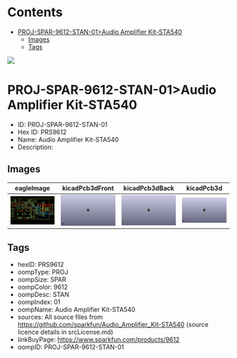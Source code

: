 



Contents
========

* [PROJ-SPAR-9612-STAN-01>Audio Amplifier Kit-STA540](#proj-spar-9612-stan-01audio-amplifier-kit-sta540)
	* [Images](#images)
	* [Tags](#tags)
  
![][im]
# PROJ-SPAR-9612-STAN-01>Audio Amplifier Kit-STA540

- ID: PROJ-SPAR-9612-STAN-01
- Hex ID: PRS9612
- Name: Audio Amplifier Kit-STA540
- Description: 

## Images
  
  

|eagleImage|kicadPcb3dFront|kicadPcb3dBack|kicadPcb3d|
| :---: | :---: | :---: | :---: |
|[![eagleImage](eagleImage_140.png)](eagleImage_.png)|[![kicadPcb3dFront](kicadPcb3dFront_140.png)](kicadPcb3dFront_.png)|[![kicadPcb3dBack](kicadPcb3dBack_140.png)](kicadPcb3dBack_.png)|[![kicadPcb3d](kicadPcb3d_140.png)](kicadPcb3d_.png)|

## Tags

- hexID: PRS9612
- oompType: PROJ
- oompSize: SPAR
- oompColor: 9612
- oompDesc: STAN
- oompIndex: 01
- oompName: Audio Amplifier Kit-STA540
- sources: All source files from https://github.com/sparkfun/Audio_Amplifier_Kit-STA540 (source licence details in srcLicense.md)
- linkBuyPage: https://www.sparkfun.com/products/9612
- oompID: PROJ-SPAR-9612-STAN-01



[im]: kicadPcb3d_450.png
